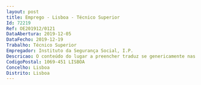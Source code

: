 ```yaml
--- 
layout: post
title: Emprego - Lisboa - Técnico Superior
Id: 72219
Ref: OE201912/0121
DataAbertura: 2019-12-05
DataFecho: 2019-12-19
Trabalho: Técnico Superior
Empregador: Instituto da Segurança Social, I.P.
Descricao: O conteúdo do lugar a preencher traduz se genericamente nas competências legalmente definidas no anexo referido no nº 2 e na alínea a) do n.º 1 do artigo 88.º da LTFP, na carreira e categoria de técnico superior  exercício de funções de grau de complexidade 3, na área de atuação do Núcleo de Competências Organizacionais do Departamento da Recursos Humanos, envolvendo, designadamente, a elaboração de informações  pareceres no âmbito das seguintes matérias • Acumulação de funções • Licença sem remuneração • Estatuto de Trabalhador Estudante • Teletrabalho • Licença para assistência a filho • Denúncia e resolução • Mobilidade  Cedência de interesse público • Trabalho a tempo parcial   Meia jornada
CodigoPostal: 1069-451 LISBOA
Concelho: Lisboa
Distrito: Lisboa
--- 
```

